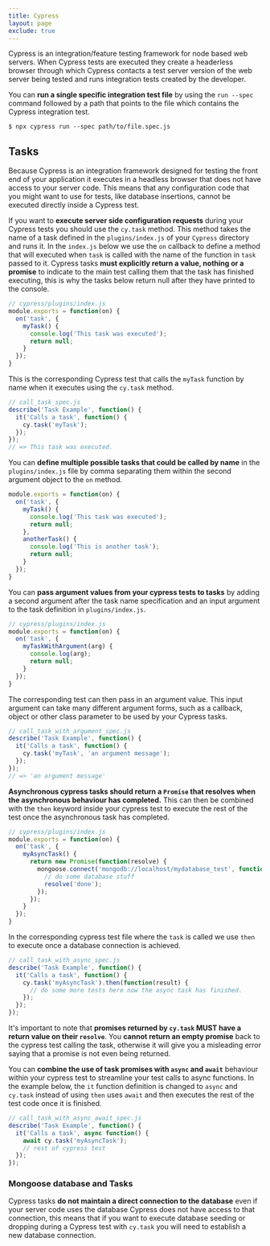 ```yaml
---
title: Cypress
layout: page
exclude: true
---
```

Cypress is an integration/feature testing framework for node based web servers. When Cypress tests are executed they create a headerless browser through which Cypress contacts a test server version of the web server being tested and runs integration tests created by the developer.

You can **run a single specific integration test file** by using the `run --spec` command followed by a path that points to the file which contains the Cypress integration test.
```
$ npx cypress run --spec path/to/file.spec.js
```

## Tasks
Because Cypress is an integration framework designed for testing the front end of your application it executes in a headless browser that does not have access to your server code. This means that any configuration code that you might want to use for tests, like database insertions, cannot be executed directly inside a Cypress test.

If you want to **execute server side configuration requests** during your Cypress tests you should use the `cy.task` method. This method takes the name of a task defined in the `plugins/index.js` of your `Cypress` directory and runs it. In the `index.js` below we use the `on` callback to define a method that will executed when `task` is called with the name of the function in `task` passed to it. Cypress tasks **must explicitly return a value, nothing or a promise** to indicate to the main test calling them that the task has finished executing, this is why the tasks below return null after they have printed to the console.
```js
// cypress/plugins/index.js
module.exports = function(on) {
  on('task', {
    myTask() {
      console.log('This task was executed');
      return null;
    }
  });
}
```
This is the corresponding Cypress test that calls the `myTask` function by name when it executes using the `cy.task` method.
```js
// call_task_spec.js
describe('Task Example', function() {
  it('Calls a task', function() {
    cy.task('myTask');
  });
});
// => This task was executed.
```

You can **define multiple possible tasks that could be called by name** in the `plugins/index.js` file by comma separating them within the second argument object to the `on` method.
```js
module.exports = function(on) {
  on('task', {
    myTask() {
      console.log('This task was executed');
      return null;
    },
    anotherTask() {
      console.log('This is another task');
      return null;
    }
  });
}
```

You can **pass argument values from your cypress tests to tasks** by adding a second argument after the task name specification and an input argument to the task definition in `plugins/index.js`.
```js
// cypress/plugins/index.js
module.exports = function(on) {
  on('task', {
    myTaskWithArgument(arg) {
      console.log(arg);
      return null;
    }
  });
}
```

The corresponding test can then pass in an argument value. This input argument can take many different argument forms, such as a callback, object or other class parameter to be used by your Cypress tasks.
```js
// call_task_with_argument_spec.js
describe('Task Example', function() {
  it('Calls a task', function() {
    cy.task('myTask', 'an argument message');
  });
});
// => 'an argument message'
```

**Asynchronous cypress tasks should return a `Promise` that resolves when the asynchronous behaviour has completed.** This can then be combined with the `then` keyword inside your cypress test to execute the rest of the test once the asynchronous task has completed.
```js
// cypress/plugins/index.js
module.exports = function(on) {
  on('task', {
    myAsyncTask() {
      return new Promise(function(resolve) {
        mongoose.connect('mongodb://localhost/mydatabase_test', function(err) {
          // do some database stuff
          resolve('done');
        });
      });
    }
  });
}
```

In the corresponding cypress test file where the `task` is called we use `then` to execute once a database connection is achieved.
```js
// call_task_with_async_spec.js
describe('Task Example', function() {
  it('Calls a task', function() {
    cy.task('myAsyncTask').then(function(result) {
      // do some more tests here now the async task has finished.
    });
  });
});
```

It's important to note that **promises returned by `cy.task` MUST have a return value on their `resolve`**. You **cannot return an empty promise** back to the cypress test calling the task, otherwise it will give you a misleading error saying that a promise is not even being returned.

You can **combine the use of task promises with `async` and `await`** behaviour within your cypress test to streamline your test calls to async functions. In the example below, the `it` function definition is changed to `async` and `cy.task` instead of using `then` uses `await` and then executes the rest of the test code once it is finished.
```js
// call_task_with_async_await_spec.js
describe('Task Example', function() {
  it('Calls a task', async function() {
    await cy.task('myAsyncTask');
    // rest of cypress test
  });
});
```

### Mongoose database and Tasks
Cypress tasks **do not maintain a direct connection to the database** even if your server code uses the database Cypress does not have access to that connection, this means that if you want to execute database seeding or dropping during a Cypress test with `cy.task` you will need to establish a new database connection.
```js

```
<!--stackedit_data:
eyJoaXN0b3J5IjpbMTIyMjI4NjI1NSwtMTAyODc3ODc4NywtND
E2MDM5NDYzLDIxMTA2MTc0MzIsLTMxNTM2MDA0LDgxNTc2NzU1
MCw1MDU3MDgzNDIsLTE1NjkzODM4MzEsLTIwMzY0OTk4MTksMj
EwNzI4MDU5Ml19
-->